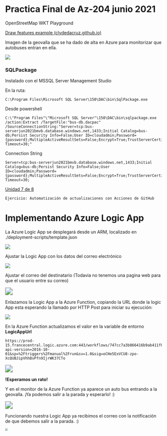 # Practica Final de Az-204 junio 2021



OpenStreetMap WKT Playground

[Draw features example (clydedacruz.github.io)](https://clydedacruz.github.io/openstreetmap-wkt-playground/)

Imagen de la geovalla que se ha dado de alta en Azure para monitorizar que autobuses entran en ella.

![](images/goefence01.png)

### SQLPackage

Instalado con el MSSQL Server Management Studio

En la ruta: 

```
C:\Program Files\Microsoft SQL Server\150\DAC\bin\SqlPackage.exe
```

Desde powershell

```
C:\"Program Files"\"Microsoft SQL Server"\150\DAC\bin\sqlpackage.exe /action:Extract /TargetFile:"bus-db.dacpac"  /SourceConnectionString:"Server=tcp:bus-serverjun2021bmvb.database.windows.net,1433;Initial Catalog=bus-db;Persist Security Info=False;User ID=cloudadmin;Password={password};MultipleActiveResultSets=False;Encrypt=True;TrustServerCertificate=False;Connection Timeout=30;"
```

Connection String

```
Server=tcp:bus-serverjun2021bmvb.database.windows.net,1433;Initial Catalog=bus-db;Persist Security Info=False;User ID=cloudadmin;Password={password};MultipleActiveResultSets=False;Encrypt=True;TrustServerCertificate=False;Connection Timeout=30;
```



[Unidad 7 de 8](https://docs.microsoft.com/es-es/learn/modules/create-foundation-modern-apps/7-exercise-automate-updates)

```
Ejercicio: Automatización de actualizaciones con Acciones de GitHub
```



# Implementando Azure Logic App

La Azure Logic App se desplegará desde un ARM, localizado en ./deployment-scripts/template.json

![](images/templatejsonazurelogicapp.png)



Ajustar la Logic App con los datos del correo electrónico

![](images/setinguplogicapp01.png)



Ajustar el correo del destinatario (Todavia no tenemos una pagina web para que el usuario entre su correo)

<img src="images/setinguplogicapp02.png" style="zoom:150%;" />



Enlazamos la Logic App a la Azure Function, copiando la URL donde la logic App esta esperando la llamado por HTTP Post para iniciar su ejecución:

![](images/setinguplogicapp03.png)



En la Azure Function actualizamos el valor en la variable de entorno **LogicAppUrl**

```
https://prod-15.francecentral.logic.azure.com:443/workflows/747cc7a3b866416b9ab411f09f725eea/triggers/manual/paths/invoke?api-version=2016-10-01&sp=%2Ftriggers%2Fmanual%2Frun&sv=1.0&sig=oCHe5ExVCU8-zpo-XcQUBJipVhhBvPfn9IjrWK37CTo
```

<img src="images/setinguplogicapp04.png" style="zoom:150%;" />



**!Esperamos un rato!**

Y en el monitor de la Azure Function ya aparece un auto bus entrando a la geovalla. ¡Ya podemos salir a la parada y esperarlo! :)



<img src="images/setinguplogicapp05.png" style="zoom: 150%;" />



Funcionando nuestra Logic App ya recibimos el correo con la notificación de que debemos salir a la parada.  :)

<img src="images/emailreceivedalertingnextbus.jpeg" style="zoom:50%;" />



